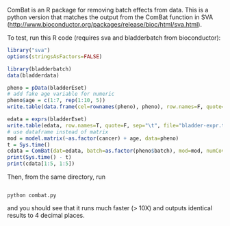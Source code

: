 ComBat is an R package for removing batch effects from data.
This is a python version that matches the output from the ComBat function
in SVA (http://www.bioconductor.org/packages/release/bioc/html/sva.html).

To test, run this R code (requires sva and bladderbatch from bioconductor):

```R
library("sva")
options(stringsAsFactors=FALSE)

library(bladderbatch)
data(bladderdata)

pheno = pData(bladderEset)
# add fake age variable for numeric
pheno$age = c(1:7, rep(1:10, 5))
write.table(data.frame(cel=rownames(pheno), pheno), row.names=F, quote=F, sep="\t", file="bladder-pheno.txt")

edata = exprs(bladderEset)
write.table(edata, row.names=T, quote=F, sep="\t", file="bladder-expr.txt")
# use dataframe instead of matrix
mod = model.matrix(~as.factor(cancer) + age, data=pheno)
t = Sys.time()
cdata = ComBat(dat=edata, batch=as.factor(pheno$batch), mod=mod, numCov=match("age", colnames(mod)))
print(Sys.time() - t)
print(cdata[1:5, 1:5])


```

Then, from the same directory, run

```Shell

python combat.py

```

and you should see that it runs much faster (> 10X) and outputs identical results
to 4 decimal places.



